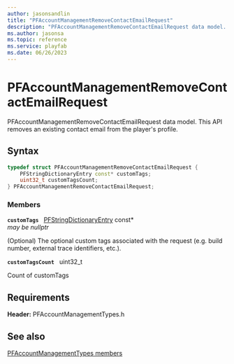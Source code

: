 ```yaml
---
author: jasonsandlin
title: "PFAccountManagementRemoveContactEmailRequest"
description: "PFAccountManagementRemoveContactEmailRequest data model. This API removes an existing contact email from the player's profile."
ms.author: jasonsa
ms.topic: reference
ms.service: playfab
ms.date: 06/26/2023
---
```


# PFAccountManagementRemoveContactEmailRequest  

PFAccountManagementRemoveContactEmailRequest data model. This API removes an existing contact email from the player's profile.  

## Syntax  
  
```cpp
typedef struct PFAccountManagementRemoveContactEmailRequest {  
    PFStringDictionaryEntry const* customTags;  
    uint32_t customTagsCount;  
} PFAccountManagementRemoveContactEmailRequest;  
```
  
### Members  
  
**`customTags`** &nbsp; [PFStringDictionaryEntry](../../pftypes/structs/pfstringdictionaryentry.md) const*  
*may be nullptr*  
  
(Optional) The optional custom tags associated with the request (e.g. build number, external trace identifiers, etc.).
  
**`customTagsCount`** &nbsp; uint32_t  
  
Count of customTags
  
  
## Requirements  
  
**Header:** PFAccountManagementTypes.h
  
## See also  
[PFAccountManagementTypes members](../pfaccountmanagementtypes_members.md)  

  
  
